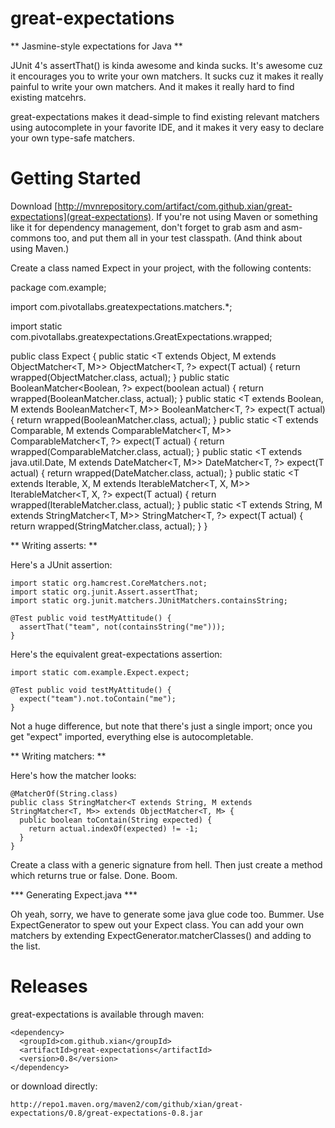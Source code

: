 great-expectations
==================

** Jasmine-style expectations for Java **

JUnit 4's assertThat() is kinda awesome and kinda sucks. It's awesome cuz it encourages you to write your own matchers. It sucks cuz it makes it really painful to write your own matchers. And it makes it really hard to find existing matcehrs.

great-expectations makes it dead-simple to find existing relevant matchers using autocomplete in your favorite IDE, and it makes it very easy to declare your own type-safe matchers.

Getting Started
===============

Download [http://mvnrepository.com/artifact/com.github.xian/great-expectations](great-expectations). If you're not using Maven or something like it for dependency management, don't forget to grab asm and asm-commons too, and put them all in your test classpath. (And think about using Maven.)

Create a class named Expect in your project, with the following contents:

package com.example;

import com.pivotallabs.greatexpectations.matchers.*;

import static com.pivotallabs.greatexpectations.GreatExpectations.wrapped;

public class Expect {
    public static <T extends Object, M extends ObjectMatcher<T, M>> ObjectMatcher<T, ?> expect(T actual) {
        return wrapped(ObjectMatcher.class, actual);
    }
    public static BooleanMatcher<Boolean, ?> expect(boolean actual) {
        return wrapped(BooleanMatcher.class, actual);
    }
    public static <T extends Boolean, M extends BooleanMatcher<T, M>> BooleanMatcher<T, ?> expect(T actual) {
        return wrapped(BooleanMatcher.class, actual);
    }
    public static <T extends Comparable, M extends ComparableMatcher<T, M>> ComparableMatcher<T, ?> expect(T actual) {
        return wrapped(ComparableMatcher.class, actual);
    }
    public static <T extends java.util.Date, M extends DateMatcher<T, M>> DateMatcher<T, ?> expect(T actual) {
        return wrapped(DateMatcher.class, actual);
    }
    public static <T extends Iterable<X>, X, M extends IterableMatcher<T, X, M>> IterableMatcher<T, X, ?> expect(T actual) {
        return wrapped(IterableMatcher.class, actual);
    }
    public static <T extends String, M extends StringMatcher<T, M>> StringMatcher<T, ?> expect(T actual) {
        return wrapped(StringMatcher.class, actual);
    }
}

** Writing asserts: **

Here's a JUnit assertion:

    import static org.hamcrest.CoreMatchers.not;
    import static org.junit.Assert.assertThat;
    import static org.junit.matchers.JUnitMatchers.containsString;

    @Test public void testMyAttitude() {
      assertThat("team", not(containsString("me")));
    }

Here's the equivalent great-expectations assertion:

    import static com.example.Expect.expect;

    @Test public void testMyAttitude() {
      expect("team").not.toContain("me");
    }

Not a huge difference, but note that there's just a single import; once you get "expect" imported, everything else is autocompletable.

** Writing matchers: **

Here's how the matcher looks:

    @MatcherOf(String.class)
    public class StringMatcher<T extends String, M extends StringMatcher<T, M>> extends ObjectMatcher<T, M> {
      public boolean toContain(String expected) {
        return actual.indexOf(expected) != -1;
      }
    }

Create a class with a generic signature from hell. Then just create a method which returns true or false. Done. Boom.

*** Generating Expect.java ***

Oh yeah, sorry, we have to generate some java glue code too. Bummer. Use ExpectGenerator to spew out your Expect class. You can add your own matchers by extending ExpectGenerator.matcherClasses() and adding to the list.

Releases
========

great-expectations is available through maven:

    <dependency>
      <groupId>com.github.xian</groupId>
      <artifactId>great-expectations</artifactId>
      <version>0.8</version>
    </dependency>

or download directly:

    http://repo1.maven.org/maven2/com/github/xian/great-expectations/0.8/great-expectations-0.8.jar